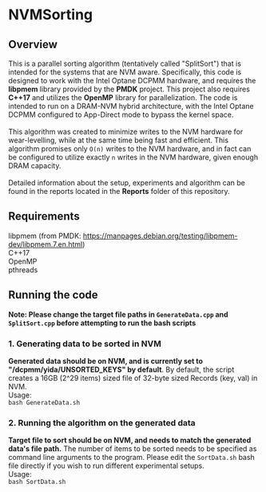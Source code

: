 # NVMSorting

## Overview
This is a parallel sorting algorithm (tentatively called "SplitSort") that is intended for the systems that are NVM aware. Specifically, this code is designed to work with the Intel Optane DCPMM hardware, and
requires the **libpmem** library provided by the **PMDK** project. This project also requires **C++17** and utilizes the **OpenMP** library for parallelization. The code is intended
to run on a DRAM-NVM hybrid architecture, with the Intel Optane DCPMM configured to App-Direct mode to bypass the kernel space.\
\
This algorithm was created to minimize writes to the NVM hardware for wear-levelling, while at the same time being fast and efficient. This algorithm promises only ```O(n)``` writes to the NVM hardware, and in fact can be configured to utilize exactly ```n``` writes in the NVM hardware, given enough DRAM capacity.\
\
Detailed information about the setup, experiments and algorithm can be found in the reports located in the **Reports** folder of this repository.

## Requirements
libpmem (from PMDK: https://manpages.debian.org/testing/libpmem-dev/libpmem.7.en.html) \
C++17\
OpenMP\
pthreads

## Running the code

**Note: Please change the target file paths in ```GenerateData.cpp``` and ```SplitSort.cpp``` before attempting to run the bash scripts**

### 1. Generating data to be sorted in NVM
**Generated data should be on NVM, and is currently set to "/dcpmm/yida/UNSORTED_KEYS" by default**. By default, the script creates a 16GB (2^29 items) sized file of 32-byte sized Records (key, val) in NVM.\
Usage:\
```bash GenerateData.sh```

### 2. Running the algorithm on the generated data
**Target file to sort should be on NVM, and needs to match the generated data's file path.** The number of items to be sorted needs to be specified as command line arguments to the program. Please edit the ```SortData.sh``` bash file directly if you wish to run different experimental setups.\
Usage:\
```bash SortData.sh``` 
